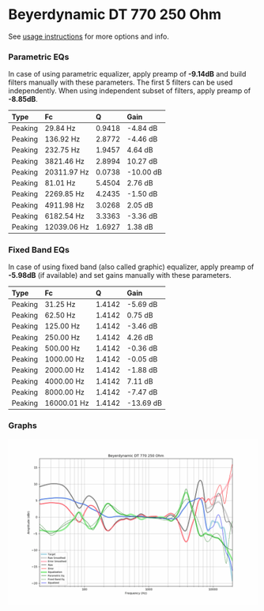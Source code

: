 # Beyerdynamic DT 770 250 Ohm
See [usage instructions](https://github.com/jaakkopasanen/AutoEq#usage) for more options and info.

### Parametric EQs
In case of using parametric equalizer, apply preamp of **-9.14dB** and build filters manually
with these parameters. The first 5 filters can be used independently.
When using independent subset of filters, apply preamp of **-8.85dB**.

| Type    | Fc          |      Q | Gain      |
|:--------|:------------|:-------|:----------|
| Peaking | 29.84 Hz    | 0.9418 | -4.84 dB  |
| Peaking | 136.92 Hz   | 2.8772 | -4.46 dB  |
| Peaking | 232.75 Hz   | 1.9457 | 4.64 dB   |
| Peaking | 3821.46 Hz  | 2.8994 | 10.27 dB  |
| Peaking | 20311.97 Hz | 0.0738 | -10.00 dB |
| Peaking | 81.01 Hz    | 5.4504 | 2.76 dB   |
| Peaking | 2269.85 Hz  | 4.2435 | -1.50 dB  |
| Peaking | 4911.98 Hz  | 3.0268 | 2.05 dB   |
| Peaking | 6182.54 Hz  | 3.3363 | -3.36 dB  |
| Peaking | 12039.06 Hz | 1.6927 | 1.38 dB   |

### Fixed Band EQs
In case of using fixed band (also called graphic) equalizer, apply preamp of **-5.98dB**
(if available) and set gains manually with these parameters.

| Type    | Fc          |      Q | Gain      |
|:--------|:------------|:-------|:----------|
| Peaking | 31.25 Hz    | 1.4142 | -5.69 dB  |
| Peaking | 62.50 Hz    | 1.4142 | 0.75 dB   |
| Peaking | 125.00 Hz   | 1.4142 | -3.46 dB  |
| Peaking | 250.00 Hz   | 1.4142 | 4.26 dB   |
| Peaking | 500.00 Hz   | 1.4142 | -0.36 dB  |
| Peaking | 1000.00 Hz  | 1.4142 | -0.05 dB  |
| Peaking | 2000.00 Hz  | 1.4142 | -1.88 dB  |
| Peaking | 4000.00 Hz  | 1.4142 | 7.11 dB   |
| Peaking | 8000.00 Hz  | 1.4142 | -7.47 dB  |
| Peaking | 16000.01 Hz | 1.4142 | -13.69 dB |

### Graphs
![](./Beyerdynamic%20DT%20770%20250%20Ohm.png)